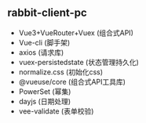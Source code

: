 ## rabbit-client-pc


* Vue3+VueRouter+Vuex (组合式API)
* Vue-cli (脚手架)
* axios (请求库)
* vuex-persistedstate (状态管理持久化)
* normalize.css (初始化css)
* @vueuse/core (组合式API工具库)
* PowerSet (幂集)
* dayjs (日期处理)
* vee-validate (表单校验)